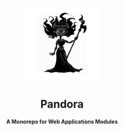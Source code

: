 
<center>
    <img src="./logo.png" height="200" />
    <h1>Pandora</h1>
    <h4>A Monorepo for Web Applications Modules</h4>
</center>

